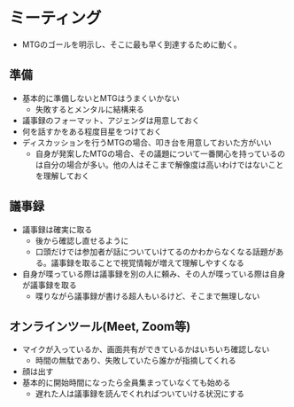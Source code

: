# ミーティング

- MTGのゴールを明示し、そこに最も早く到達するために動く。

## 準備

- 基本的に準備しないとMTGはうまくいかない
  - 失敗するとメンタルに結構来る
- 議事録のフォーマット、アジェンダは用意しておく
- 何を話すかをある程度目星をつけておく
- ディスカッションを行うMTGの場合、叩き台を用意しておいた方がいい
  - 自身が発案したMTGの場合、その議題について一番関心を持っているのは自分の場合が多い。他の人はそこまで解像度は高いわけではないことを理解しておく

## 議事録

- 議事録は確実に取る
  - 後から確認し直せるように
  - 口頭だけでは参加者が話についていけてるのかわからなくなる話題がある。議事録を取ることで視覚情報が増えて理解しやすくなる
- 自身が喋っている際は議事録を別の人に頼み、その人が喋っている際は自身が議事録を取る
  - 喋りながら議事録が書ける超人もいるけど、そこまで無理しない
  
## オンラインツール(Meet, Zoom等)

- マイクが入っているか、画面共有ができているかはいちいち確認しない
  - 時間の無駄であり、失敗していたら誰かが指摘してくれる
- 顔は出す
- 基本的に開始時間になったら全員集まっていなくても始める
  - 遅れた人は議事録を読んでくれればついていける状況にする
